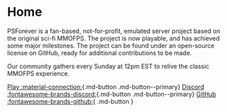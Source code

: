 # Home

PSForever is a fan-based, not-for-profit, emulated server project based on the
original sci-fi MMOFPS. The project is now playable, and has achieved some major
milestones. The project can be found under an open-source license on
GitHub, ready for additional contributions to be made.

Our community gathers every Sunday at 12pm EST to relive the classic MMOFPS experience.

[Play :material-connection:](PSForever/Connection_Guide.md){.md-button .md-button--primary}
[Discord :fontawesome-brands-discord:](https://discord.gg/0nRe5TNbTYoUruA4){.md-button .md-button--primary}
[GitHub :fontawesome-brands-github:](https://github.com/psforever){ .md-button }
